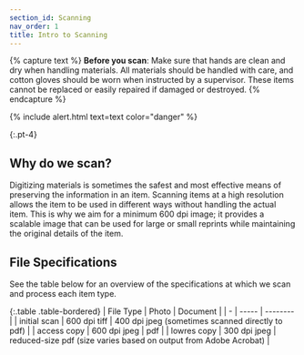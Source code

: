 ```yaml
---
section_id: Scanning
nav_order: 1
title: Intro to Scanning
---
```


{% capture text %}
**Before you scan**:
Make sure that hands are clean and dry when handling materials. All materials should be handled with care, and cotton gloves should be worn when instructed by a supervisor. These items cannot be replaced or easily repaired if damaged or destroyed.
{% endcapture %}

{% include alert.html text=text color="danger" %}

{:.pt-4}
## Why do we scan?

Digitizing materials is sometimes the safest and most effective means of preserving the information in an item. Scanning items at a high resolution allows the item to be used in different ways without handling the actual item. This is why we aim for a minimum 600 dpi image; it provides a scalable image that can be used for large or small reprints while maintaining the original details of the item.

## File Specifications

See the table below for an overview of the specifications at which we scan and process each item type.

{:.table .table-bordered}
| File Type | Photo | Document |
| - | ----- | -------- |
| initial scan | 600 dpi tiff | 400 dpi jpeg (sometimes scanned directly to pdf) |
| access copy | 600 dpi jpeg | pdf |
| lowres copy | 300 dpi jpeg | reduced-size pdf (size varies based on output from Adobe Acrobat) |
